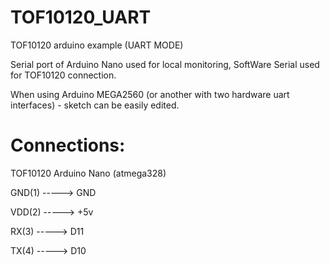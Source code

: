 # TOF10120_UART
TOF10120 arduino example (UART MODE)

Serial port of Arduino Nano used for local monitoring, SoftWare Serial used for TOF10120 connection.

When using Arduino MEGA2560 (or another with two hardware uart interfaces) - sketch can be easily edited.
# Connections:

TOF10120     Arduino Nano (atmega328)

GND(1) -----> GND

VDD(2) -----> +5v

RX(3)  -----> D11

TX(4)  -----> D10
